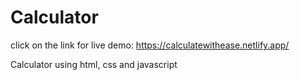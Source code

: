 # Calculator
click on the link for live demo: https://calculatewithease.netlify.app/

Calculator using html, css and javascript
